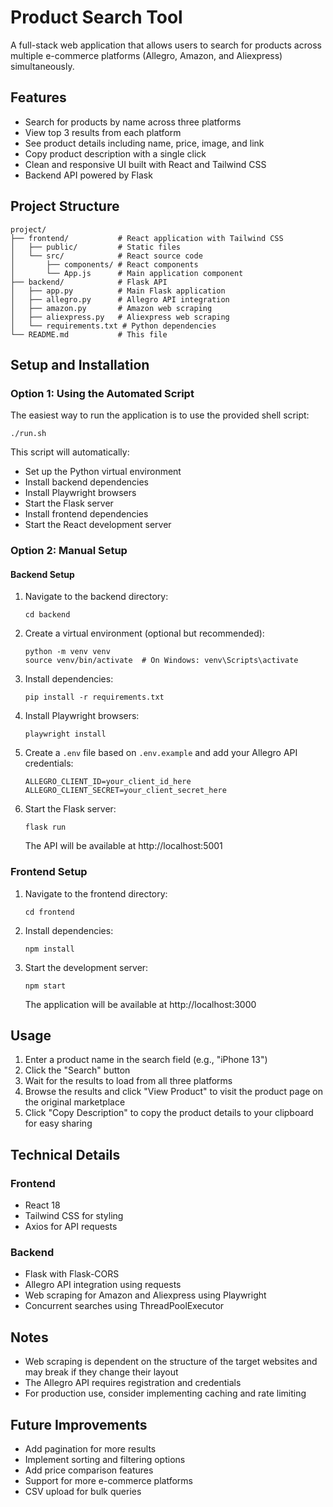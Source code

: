 # Product Search Tool

A full-stack web application that allows users to search for products across multiple e-commerce platforms (Allegro, Amazon, and Aliexpress) simultaneously.

## Features

- Search for products by name across three platforms
- View top 3 results from each platform
- See product details including name, price, image, and link
- Copy product description with a single click
- Clean and responsive UI built with React and Tailwind CSS
- Backend API powered by Flask

## Project Structure

```
project/
├── frontend/           # React application with Tailwind CSS
│   ├── public/         # Static files
│   └── src/            # React source code
│       ├── components/ # React components
│       └── App.js      # Main application component
├── backend/            # Flask API
│   ├── app.py          # Main Flask application
│   ├── allegro.py      # Allegro API integration
│   ├── amazon.py       # Amazon web scraping
│   ├── aliexpress.py   # Aliexpress web scraping
│   └── requirements.txt # Python dependencies
└── README.md           # This file
```

## Setup and Installation

### Option 1: Using the Automated Script

The easiest way to run the application is to use the provided shell script:

```
./run.sh
```

This script will automatically:
- Set up the Python virtual environment
- Install backend dependencies
- Install Playwright browsers
- Start the Flask server
- Install frontend dependencies
- Start the React development server

### Option 2: Manual Setup

#### Backend Setup

1. Navigate to the backend directory:
   ```
   cd backend
   ```

2. Create a virtual environment (optional but recommended):
   ```
   python -m venv venv
   source venv/bin/activate  # On Windows: venv\Scripts\activate
   ```

3. Install dependencies:
   ```
   pip install -r requirements.txt
   ```

4. Install Playwright browsers:
   ```
   playwright install
   ```

5. Create a `.env` file based on `.env.example` and add your Allegro API credentials:
   ```
   ALLEGRO_CLIENT_ID=your_client_id_here
   ALLEGRO_CLIENT_SECRET=your_client_secret_here
   ```

6. Start the Flask server:
   ```
   flask run
   ```
   The API will be available at http://localhost:5001

### Frontend Setup

1. Navigate to the frontend directory:
   ```
   cd frontend
   ```

2. Install dependencies:
   ```
   npm install
   ```

3. Start the development server:
   ```
   npm start
   ```
   The application will be available at http://localhost:3000

## Usage

1. Enter a product name in the search field (e.g., "iPhone 13")
2. Click the "Search" button
3. Wait for the results to load from all three platforms
4. Browse the results and click "View Product" to visit the product page on the original marketplace
5. Click "Copy Description" to copy the product details to your clipboard for easy sharing

## Technical Details

### Frontend
- React 18
- Tailwind CSS for styling
- Axios for API requests

### Backend
- Flask with Flask-CORS
- Allegro API integration using requests
- Web scraping for Amazon and Aliexpress using Playwright
- Concurrent searches using ThreadPoolExecutor

## Notes

- Web scraping is dependent on the structure of the target websites and may break if they change their layout
- The Allegro API requires registration and credentials
- For production use, consider implementing caching and rate limiting

## Future Improvements

- Add pagination for more results
- Implement sorting and filtering options
- Add price comparison features
- Support for more e-commerce platforms
- CSV upload for bulk queries

